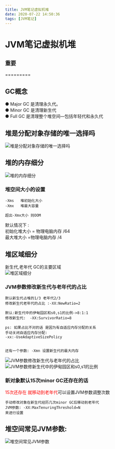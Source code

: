 ```yaml
---
title: JVM笔记虚拟机堆
date: 2020-07-22 14:50:36
tags: [JVM笔记]
---
```


# JVM笔记虚拟机堆
## `重要`
=========

## GC概念
● Major GC 是清理永久代。   
● Minor GC 是清理新生代  
● Full GC 是清理整个堆空间—包括年轻代和永久代

<!--more-->

## 堆是分配对象存储的唯一选择吗
![堆是分配对象存储的唯一选择吗](/img/2020-07-02/20.png)  

## 堆的内存细分
![堆的内存细分](/img/2020-07-02/21.png)  

### 堆空间大小的设置
```
-Xms   堆初始化大小
-Xmx   堆最大容量

超出-Xmx大小 则OOM
```
默认情况下 :  
初始化堆大小 = 物理电脑内存 /64  
最大堆大小 =物理电脑内存 /4

## 堆区域细分
新生代,老年代 GC的主要区域  
![堆区域细分](/img/2020-07-02/22.png) 

### JVM参数修改新生代与老年代的占比
```
默认新生代占堆的1/3 老年代2/3 
修改新生代老年代的占比 :-XX:NewRatio=2 
```
```
默认:新生代中的伊甸园区和s0,s1的比例->8:1:1
修改新生代:  -XX:SurvivorRatio=8

ps: 如果占比不对的话 是因为有自适应内存分配的关系
手动关闭自适应内存分配:
-xx:-UseAdaptiveSizePolicy


还有一个参数: -Xmn 设置新生代的最大内存
```
![JVM参数修改新生代与老年代的占比](/img/2020-07-02/23.png)   
![JVM参数修新生代中的伊甸园区和s0,s1的比例](/img/2020-07-02/24.png)

### 新对象默认15次minor GC还存在的话
<font style="color:red">15次还存在 就移动到老年代</font>可以设置JVM参数调整次数
```
手动修改对象在新生代经历几次minor GC后移动到老年代
JVM参数: -XX:MaxTenuringThreshold=N 
来进行设置
```

## 堆空间常见JVM参数:
![堆空间常见JVM参数](/img/2020-07-02/27.png)   